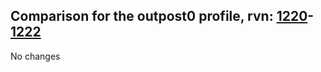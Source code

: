 ## Comparison for the outpost0 profile, rvn: [1220](https://github.com/PRO100KatYT/FortniteProfileRevisions/tree/main/profiles/outpost0/1220%20outpost0.json)-[1222](https://github.com/PRO100KatYT/FortniteProfileRevisions/tree/main/profiles/outpost0/1222%20outpost0.json)

No changes
